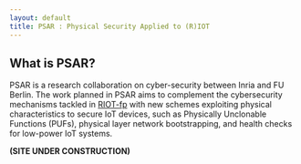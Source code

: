 ```yaml
---
layout: default
title: PSAR : Physical Security Applied to (R)IOT
---
```


## What is PSAR?

PSAR is a research collaboration on cyber-security between Inria and FU Berlin.
The work planned in PSAR aims to complement the cybersecurity mechanisms tackled in [RIOT-fp](https://future-proof-iot.github.io/RIOT-fp/about)
with new schemes exploiting physical characteristics to secure IoT devices, such as Physically Unclonable Functions (PUFs), physical layer network bootstrapping, and health checks for low-power IoT systems.

__(SITE UNDER CONSTRUCTION)__




